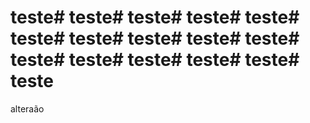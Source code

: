 # teste# teste# teste# teste# teste# teste# teste# teste# teste# teste# teste# teste# teste# teste# teste# teste

alteraão
